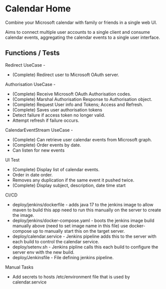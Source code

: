 # Calendar Home

Combine your Microsoft calendar with family or friends in a single web UI.

Aims to connect multiple user accounts to a single client and consume calendar events, aggregating the calendar events to a single user interface.

## Functions / Tests

Redirect UseCase - 

- (Complete) Redirect user to Microsoft OAuth server.

Authorisation UseCase -

- (Complete) Receive Microsoft OAuth Authorisation codes.
- (Complete) Marshal Authorisation Response to Authorisation object.
- (Complete) Request User info and Tokens; Access and Refresh.
- (Complete) Saves user authorisation tokens
- Detect failure if access token no longer valid.
- Attempt refresh if failure occurs.

CalendarEventStream UseCase -

- (Complete) Can retrieve user calendar events from Microsoft graph.
- (Complete) Order events by date.
- Can listen for new events

UI Test

- (Complete) Display list of calendar events.
- Order in date order.
- Removes any duplication if the same event it pushed twice.
- (Complete) Display subject, description, date time start

CI/CD

- deploy/jenkins/dockerfile - adds java 17 to the jenkins image to allow maven to build this app
	need to run this manually on the server to create the image.
- deploy/jenkins/docker-compose.yaml - boots the jenkins image build manually above (need to set image name in this file) use docker-compose up to manually start this on the target server.
- deploy/calendar.service - Jenkins pipeline adds this to the server with each build to control the calendar service.
- deploy/setenv.sh - Jenkins pipline calls this each build to configure the server env with the new build.
- deploy/Jenkinsfile - File defining jenkins pipeline.

Manual Tasks

- Add secrets to hosts /etc/environment file that is used by calendar.service



